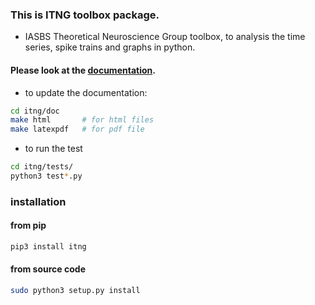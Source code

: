 ### This is ITNG toolbox package.
-  IASBS Theoretical Neuroscience Group toolbox, to analysis the time series, spike trains and graphs in python.

#### Please look at the [documentation](https://github.com/Ziaeemehr/itng_toolbox/blob/master/itng/doc/build/latex/itngtoolbox.pdf).

-  to update the documentation:

```sh
cd itng/doc 
make html       # for html files
make latexpdf   # for pdf file
```
-  to run the test
```sh
cd itng/tests/
python3 test*.py
```

### installation

#### from pip
```sh
pip3 install itng
```

#### from source code
```sh
sudo python3 setup.py install
```

